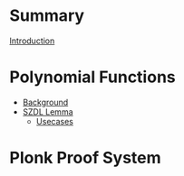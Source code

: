 # Summary

[Introduction](./introduction.md)

# Polynomial Functions

- [Background](./01_poly_funcs/01_background.md)
- [SZDL Lemma](./01_poly_funcs/02_szdl.md)
    - [Usecases](./01_poly_funcs/03_usecases.md)

# Plonk Proof System
